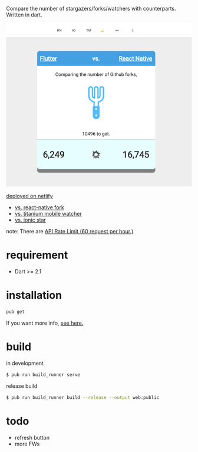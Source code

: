 Compare the number of stargazers/forks/watchers with counterparts.  
Written in dart.

![screen shot](./ss.png)

[deployed on netlify](https://fluttervs.netlify.com)

- [vs. react-native fork](https://fluttervs.netlify.com/#forks.facebook/react-native)
- [vs. titanium mobile watcher](https://fluttervs.netlify.com/#watchers.appcelerator/titanium_mobile)
- [vs. ionic star](https://fluttervs.netlify.com/#stargazers.ionic-team/ionic)


note: 
There are [API Rate Limit (60 request per hour.)](https://developer.github.com/v3/#rate-limiting)

# requirement
- Dart >= 2.1

# installation

```bash
pub get
```

If you want more info, [see here.](https://webdev.dartlang.org/)


# build

in development
```bash
$ pub run build_runner serve
```

release build
```bash
$ pub run build_runner build --release --output web:public
```

# todo
- refresh button
- more FWs